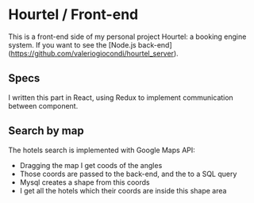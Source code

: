 # Hourtel / Front-end

This is a front-end side of my personal project Hourtel: a booking engine system.
If you want to see the [Node.js back-end] (https://github.com/valeriogiocondi/hourtel_server).


## Specs

I written this part in React, using Redux to implement communication between component.


## Search by map

The hotels search is implemented with Google Maps API: 

* Dragging the map I get coods of the angles
* Those coords are passed to the back-end, and the to a SQL query
* Mysql creates a shape from this coords
* I get all the hotels which their coords are inside this shape area 
